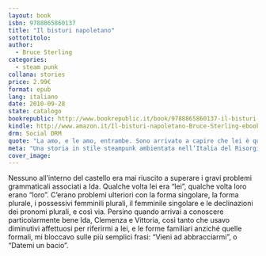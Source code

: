 ```yaml
---
layout: book
isbn: 9788865860137
title: "Il bisturi napoletano"
sottotitolo:
author:
  - Bruce Sterling 
categories:
  - steam punk
collana: stories
price: 2.99€
format: epub
lang: italiano
date: 2010-09-28
state: catalogo
bookrepublic: http://www.bookrepublic.it/book/9788865860137-il-bisturi-napoletano/
kindle: http://www.amazon.it/Il-bisturi-napoletano-Bruce-Sterling-ebook/dp/B0044XV8I2/
drm: Social DRM
quote: "La amo, e le amo, entrambe. Sono arrivato a capire che lei è quel che loro sono. Una donna accetta un uomo, aspettandosi che lui cambi. Un uomo prende una donna, aspettandosi che lei non cambi mai. Saranno entrambi delusi. Ma proprio questa delusione è l’origine primaria di tutti i nuovi uomini e di tutte le nuove donne."
meta: "Una storia in stile steampunk ambientata nell’Italia del Risorgimento."
cover_image:
---
```

Nessuno all’interno del castello era mai riuscito a superare i gravi problemi grammaticali associati a Ida. Qualche volta lei era “lei”, qualche volta loro erano “loro”. C’erano problemi ulteriori con la forma singolare, la forma plurale, i possessivi femminili plurali, il femminile singolare e le declinazioni dei pronomi plurali, e così via. Persino quando arrivai a conoscere particolarmente bene Ida, Clemenza e Vittoria, così tanto che usavo diminutivi affettuosi per riferirmi a lei, e le forme familiari anziché quelle formali, mi bloccavo sulle più semplici frasi: “Vieni ad abbracciarmi”, o “Datemi un bacio”.